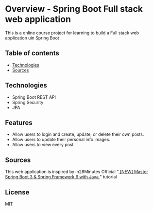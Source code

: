 # Overview - Spring Boot Full stack web application

This is a online course project for learning to build a Full stack web application uin Spring Boot

## Table of contents
* [Technologies](#technologies)
* [Sources](#sources)

## Technologies

* Spring Boot REST API
* Spring Security
* JPA 




## Features
* Allow users to login and create, update, or delete their own posts.
* Allow users to update their personal info images.
* Allow users to view every post

## Sources
This web application is inspired by in28Minutes Official "[
[NEW] Master Spring Boot 3 & Spring Framework 6 with Java
](https://www.udemy.com/course/spring-boot-and-spring-framework-tutorial-for-beginners/)" tutorial

## License

[MIT](https://choosealicense.com/licenses/mit/)
